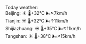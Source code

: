 Today weather:  
Beijing: ☀️   🌡️+32°C 🌬️↖7km/h  
Tianjin: ☀️   🌡️+32°C 🌬️↑11km/h  
Shijiazhuang: ☀️   🌡️+35°C 🌬️↖11km/h  
Tangshan: ☀️   🌡️+38°C 🌬️↗15km/h  
